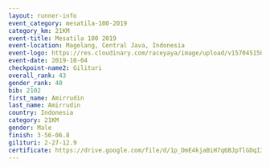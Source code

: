 ```yaml
---
layout: runner-info 
event_category: mesatila-100-2019 
category_km: 21KM 
event-title: Mesatila 100 2019 
event-location: Magelang, Central Java, Indonesia 
event-logo: https://res.cloudinary.com/raceyaya/image/upload/v1570451507/logo/mesastila100_jin7bl.jpg 
event-date: 2019-10-04 
checkpoint-name2: Gilituri 
overall_rank: 43
gender_rank: 40
bib: 2102
first_name: Amirrudin
last_name: Amirrudin
country: Indonesia
category: 21KM
gender: Male
finish: 3-56-06.8
gilituri: 2-27-12.9
certificate: https://drive.google.com/file/d/1p_DmE4kjaBiH7q6BJpTlGDqI3nnznKT7/view?usp=sharing
---
```


